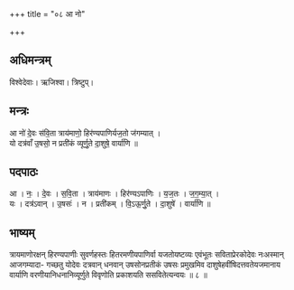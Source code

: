 +++
title = "०८ आ नो"

+++
## अधिमन्त्रम्
विश्वेदेवाः। ऋजिश्वा। त्रिष्टुप्।

## मन्त्रः
आ नो॑ दे॒वः स॑वि॒ता त्राय॑माणो॒ हिर॑ण्यपाणिर्यज॒तो ज॑गम्यात् ।  
यो दत्र॑वाँ उ॒षसो॒ न प्रती॑कं व्यूर्णु॒ते दा॒शुषे॒ वार्या॑णि ॥

## पदपाठः
आ । नः॒ । दे॒वः । स॒वि॒ता । त्राय॑माणः । हिर॑ण्यऽपाणिः । य॒ज॒तः । ज॒ग॒म्या॒त् ।  
यः । दत्र॑ऽवान् । उ॒षसः॑ । न । प्रती॑कम् । वि॒ऽऊ॒र्णु॒ते । दा॒शुषे॑ । वार्या॑णि ॥

## भाष्यम्
त्रायमाणोरक्षन् हिरण्यपाणीः सुवर्णहस्तः हितरमणीयपाणिर्वा यजतोयष्टव्यः एवंभूतः सविताप्रेरकोदेवः नःअस्मान् आजगम्यादा- गच्छतु योदेवः दत्रवान् धनवान् उषसोनप्रतीकं उषसः प्रमुखमिव दाशुषेहवींषिदत्तवतेयजमानाय वार्याणि वरणीयानिधनानिव्यूर्णुते विवृणोति प्रकाशयति ससवितेत्यन्वयः ॥ ८ ॥